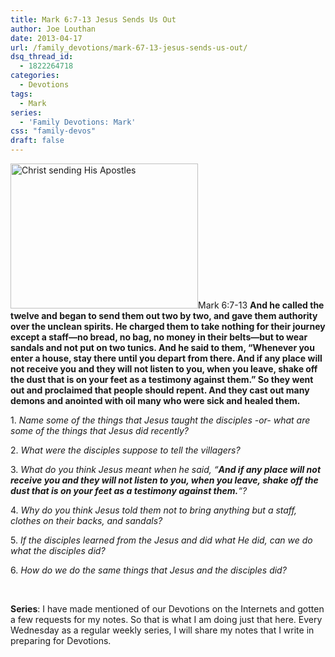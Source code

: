 ```yaml
---
title: Mark 6:7-13 Jesus Sends Us Out
author: Joe Louthan
date: 2013-04-17
url: /family_devotions/mark-67-13-jesus-sends-us-out/
dsq_thread_id:
  - 1822264718
categories:
  - Devotions
tags:
  - Mark
series:
  - 'Family Devotions: Mark'
css: "family-devos"
draft: false
---
```

<img class="alignright size-thumbnail wp-image-1972" alt="Christ sending His Apostles" src="https://i2.wp.com/theologic.us/wp-content/uploads/2013/04/Christ-sending-His-Apostles.jpg?resize=300%2C232" width="300" height="232" srcset="https://i2.wp.com/theologic.us/wp-content/uploads/2013/04/Christ-sending-His-Apostles.jpg?resize=300%2C232 300w, https://i2.wp.com/theologic.us/wp-content/uploads/2013/04/Christ-sending-His-Apostles.jpg?resize=400%2C310 400w, https://i2.wp.com/theologic.us/wp-content/uploads/2013/04/Christ-sending-His-Apostles.jpg?resize=600%2C465 600w, https://i2.wp.com/theologic.us/wp-content/uploads/2013/04/Christ-sending-His-Apostles.jpg?w=745 745w" sizes="(max-width: 300px) 100vw, 300px" data-recalc-dims="1" />Mark 6:7-13 **And he called the twelve and began to send them out two by two, and gave them authority over the unclean spirits. He charged them to take nothing for their journey except a staff—no bread, no bag, no money in their belts—but to wear sandals and not put on two tunics. And he said to them, “Whenever you enter a house, stay there until you depart from there. And if any place will not receive you and they will not listen to you, when you leave, shake off the dust that is on your feet as a testimony against them.” So they went out and proclaimed that people should repent. And they cast out many demons and anointed with oil many who were sick and healed them.**

1. _Name some of the things that Jesus taught the disciples -or- what are some of the things that Jesus did recently?_

2. _What were the disciples suppose to tell the villagers?_

3. _What do you think Jesus meant when he said, &#8220;**And if any place will not receive you and they will not listen to you, when you leave, shake off the dust that is on your feet as a testimony against them.**&#8220;?_

4. _Why do you think Jesus told them not to bring anything but a staff, clothes on their backs, and sandals?_

5. _If the disciples learned from the Jesus and did what He did, can we do what the disciples did?_

6. _How do we do the same things that Jesus and the disciples did?_

&nbsp;

**Series**: I have made mentioned of our Devotions on the Internets and gotten a few requests for my notes. So that is what I am doing just that here. Every Wednesday as a regular weekly series, I will share my notes that I write in preparing for Devotions.